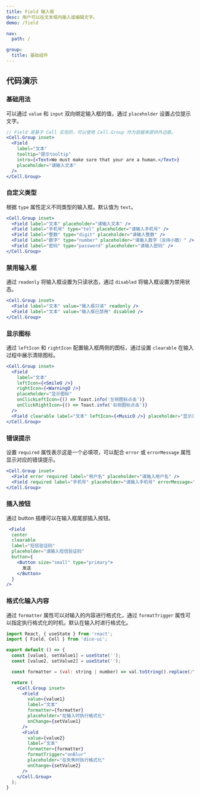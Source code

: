 ```yaml
---
title: Field 输入框
desc: 用户可以在文本框内输入或编辑文字。
demo: /field

nav:
  path: /

group:
  title: 基础组件
---
```


## 代码演示

### 基础用法

可以通过 `value` 和 `input` 双向绑定输入框的值，通过 `placeholder` 设置占位提示文字。

```jsx
// Field 是基于 Cell 实现的，可以使用 Cell.Group 作为容器来提供外边框。
<Cell.Group inset>
  <Field
    label="文本"
    tooltip="提示tooltip"
    intro={<Text>We must make sure that your are a human.</Text>}
    placeholder="请输入文本"
  />
</Cell.Group>
```

### 自定义类型

根据 `type` 属性定义不同类型的输入框，默认值为 `text`。

```jsx
<Cell.Group inset>
  <Field label="文本" placeholder="请输入文本" />
  <Field label="手机号" type="tel" placeholder="请输入手机号" />
  <Field label="整数" type="digit" placeholder="请输入整数" />
  <Field label="数字" type="number" placeholder="请输入数字（支持小数）" />
  <Field label="密码" type="password" placeholder="请输入密码" />
</Cell.Group>
```

### 禁用输入框

通过 `readonly` 将输入框设置为只读状态，通过 `disabled` 将输入框设置为禁用状态。

```jsx
<Cell.Group inset>
  <Field label="文本" value="输入框只读" readonly />
  <Field label="文本" value="输入框已禁用" disabled />
</Cell.Group>
```

### 显示图标

通过 `leftIcon` 和 `rightIcon` 配置输入框两侧的图标，通过设置 `clearable` 在输入过程中展示清除图标。

```jsx
<Cell.Group inset>
  <Field
    label="文本"
    leftIcon={<SmileO />}
    rightIcon={<WarningO />}
    placeholder="显示图标"
    onClickLeftIcon={() => Toast.info('左侧图标点击')}
    onClickRightIcon={() => Toast.info('右侧图标点击')}
  />
  <Field clearable label="文本" leftIcon={<MusicO />} placeholder="显示清除图标" />
</Cell.Group>
```

### 错误提示

设置 `required` 属性表示这是一个必填项，可以配合 `error` 或 `errorMessage` 属性显示对应的错误提示。

```jsx
<Cell.Group inset>
  <Field error required label="用户名" placeholder="请输入用户名" />
  <Field required label="手机号" placeholder="请输入手机号" errorMessage="手机号格式错误" />
</Cell.Group>
```

### 插入按钮

通过 button 插槽可以在输入框尾部插入按钮。

```jsx
 <Field
  center
  clearable
  label="短信验证码"
  placeholder="请输入短信验证码"
  button={
    <Button size="small" type="primary">
      发送
    </Button>
  }
/>
```

### 格式化输入内容

通过 `formatter` 属性可以对输入的内容进行格式化，通过 `formatTrigger` 属性可以指定执行格式化的时机，默认在输入时进行格式化。

```jsx
import React, { useState } from 'react';
import { Field, Cell } from 'dice-ui';

export default () => {
  const [value1, setValue1] = useState('');
  const [value2, setValue2] = useState('');

  const formatter = (val: string | number) => val.toString().replace(/\d/g, '');

  return (
    <Cell.Group inset>
      <Field
        value={value1}
        label="文本"
        formatter={formatter}
        placeholder="在输入时执行格式化"
        onChange={setValue1}
      />
      <Field
        value={value2}
        label="文本"
        formatter={formatter}
        formatTrigger="onBlur"
        placeholder="在失焦时执行格式化"
        onChange={setValue2}
      />
    </Cell.Group>
  );
}
```
